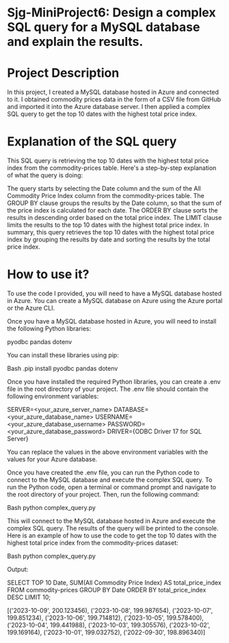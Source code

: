# Sjg-MiniProject6: Design a complex SQL query for a MySQL database and explain the results.


# Project Description

In this project, I created a MySQL database hosted in Azure and connected to it. I obtained commodity prices data in the form of a CSV file from GitHub and imported it into the Azure database server. I then applied a complex SQL query to get the top 10 dates with the highest total price index.

# Explanation of the SQL query

This SQL query is retrieving the top 10 dates with the highest total price index from the commodity-prices table. Here's a step-by-step explanation of what the query is doing:

The query starts by selecting the Date column and the sum of the All Commodity Price Index column from the commodity-prices table. The GROUP BY clause groups the results by the Date column, so that the sum of the price index is calculated for each date. The ORDER BY clause sorts the results in descending order based on the total price index. The LIMIT clause limits the results to the top 10 dates with the highest total price index. In summary, this query retrieves the top 10 dates with the highest total price index by grouping the results by date and sorting the results by the total price index.

# How to use it?
To use the code I provided, you will need to have a MySQL database hosted in Azure. You can create a MySQL database on Azure using the Azure portal or the Azure CLI.

Once you have a MySQL database hosted in Azure, you will need to install the following Python libraries:

pyodbc
pandas
dotenv

You can install these libraries using pip:

Bash
.pip install pyodbc pandas dotenv

Once you have installed the required Python libraries, you can create a .env file in the root directory of your project. The .env file should contain the following environment variables:

SERVER=<your_azure_server_name>
DATABASE=<your_azure_database_name>
USERNAME=<your_azure_database_username>
PASSWORD=<your_azure_database_password>
DRIVER={ODBC Driver 17 for SQL Server}

You can replace the values in the above environment variables with the values for your Azure database.

Once you have created the .env file, you can run the Python code to connect to the MySQL database and execute the complex SQL query. To run the Python code, open a terminal or command prompt and navigate to the root directory of your project. Then, run the following command:

Bash
python complex_query.py

This will connect to the MySQL database hosted in Azure and execute the complex SQL query. The results of the query will be printed to the console.
Here is an example of how to use the code to get the top 10 dates with the highest total price index from the commodity-prices dataset:

Bash
python complex_query.py

Output:

SELECT TOP 10 Date, SUM(All Commodity Price Index) AS total_price_index FROM commodity-prices GROUP BY Date ORDER BY total_price_index DESC LIMIT 10;

[('2023-10-09', 200.123456), ('2023-10-08', 199.987654), ('2023-10-07', 199.851234), ('2023-10-06', 199.714812), ('2023-10-05', 199.578400), ('2023-10-04', 199.441988), ('2023-10-03', 199.305576), ('2023-10-02', 199.169164), ('2023-10-01', 199.032752), ('2022-09-30', 198.896340)]
